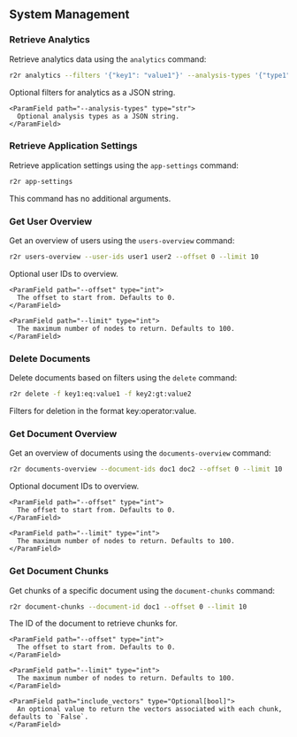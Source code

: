 ## System Management

### Retrieve Analytics

Retrieve analytics data using the `analytics` command:

```bash
r2r analytics --filters '{"key1": "value1"}' --analysis-types '{"type1": true}'
```

<AccordionGroup>
  <Accordion title="Arguments">
    <ParamField path="--filters" type="str">
      Optional filters for analytics as a JSON string.
    </ParamField>

    <ParamField path="--analysis-types" type="str">
      Optional analysis types as a JSON string.
    </ParamField>
  </Accordion>
</AccordionGroup>

### Retrieve Application Settings

Retrieve application settings using the `app-settings` command:

```bash
r2r app-settings
```

This command has no additional arguments.

### Get User Overview

Get an overview of users using the `users-overview` command:

```bash
r2r users-overview --user-ids user1 user2 --offset 0 --limit 10
```

<AccordionGroup>
  <Accordion title="Arguments">
    <ParamField path="--user-ids" type="list[str]">
      Optional user IDs to overview.
    </ParamField>

    <ParamField path="--offset" type="int">
      The offset to start from. Defaults to 0.
    </ParamField>

    <ParamField path="--limit" type="int">
      The maximum number of nodes to return. Defaults to 100.
    </ParamField>
  </Accordion>
</AccordionGroup>

### Delete Documents

Delete documents based on filters using the `delete` command:

```bash
r2r delete -f key1:eq:value1 -f key2:gt:value2
```

<AccordionGroup>
  <Accordion title="Arguments">
    <ParamField path="--filter, -f" type="list[str]" required>
      Filters for deletion in the format key:operator:value.
    </ParamField>
  </Accordion>
</AccordionGroup>

### Get Document Overview

Get an overview of documents using the `documents-overview` command:

```bash
r2r documents-overview --document-ids doc1 doc2 --offset 0 --limit 10
```

<AccordionGroup>
  <Accordion title="Arguments">
    <ParamField path="--document-ids" type="list[str]">
      Optional document IDs to overview.
    </ParamField>

    <ParamField path="--offset" type="int">
      The offset to start from. Defaults to 0.
    </ParamField>

    <ParamField path="--limit" type="int">
      The maximum number of nodes to return. Defaults to 100.
    </ParamField>
  </Accordion>
</AccordionGroup>

### Get Document Chunks

Get chunks of a specific document using the `document-chunks` command:

```bash
r2r document-chunks --document-id doc1 --offset 0 --limit 10
```

<AccordionGroup>
  <Accordion title="Arguments">
    <ParamField path="--document-id" type="str" required>
      The ID of the document to retrieve chunks for.
    </ParamField>

    <ParamField path="--offset" type="int">
      The offset to start from. Defaults to 0.
    </ParamField>

    <ParamField path="--limit" type="int">
      The maximum number of nodes to return. Defaults to 100.
    </ParamField>

    <ParamField path="include_vectors" type="Optional[bool]">
      An optional value to return the vectors associated with each chunk, defaults to `False`.
    </ParamField>

  </Accordion>
</AccordionGroup>